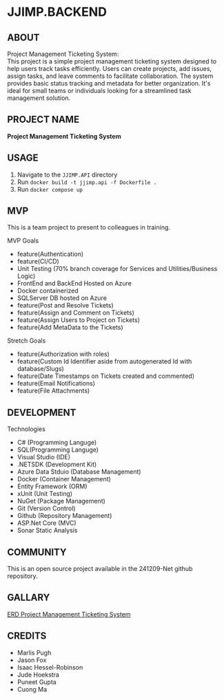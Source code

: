 # JJIMP.BACKEND

## ABOUT
Project Management Ticketing System:  
This project is a simple project management ticketing system designed to help users track tasks efficiently. Users can create projects, add issues, assign tasks, and leave comments to facilitate collaboration. The system provides basic status tracking and metadata for better organization. It's ideal for small teams or individuals looking for a streamlined task management solution.


## PROJECT NAME

**Project Management Ticketing System**


## USAGE

1. Navigate to the `JJIMP.API` directory
2. Run `docker build -t jjimp.api -f Dockerfile .`
3. Run `docker compose up`

## MVP

This is a team project to present to colleagues in training.

MVP Goals
- feature(Authentication)
- feature(CI/CD)
- Unit Testing (70% branch coverage for Services and Utilities/Business Logic)
- FrontEnd and BackEnd Hosted on Azure
- Docker containerized
- SQLServer DB hosted on Azure
- feature(Post and Resolve Tickets)
- feature(Assign and Comment on Tickets)
- feature(Assign Users to Project on Tickets)
- feature(Add MetaData to the Tickets)
  
Stretch Goals

- feature(Authorization with roles)
- feature(Custom Id Identifier aside from autogenerated Id with database/Slugs)
- feature(Date Timestamps on Tickets created and commented)
- feature(Email Notifications)
- feature(File Attachments)

## DEVELOPMENT

Technologies

- C# (Programming Languge)
- SQL(Programming Languge)
- Visual Studio (IDE)
- .NETSDK (Development Kit)
- Azure Data Stduio (Database Management)
- Docker (Container Management)
- Entity Framework (ORM)
- xUnit (Unit Testing)
- NuGet (Package Management)
- Git (Version Control)
- Github (Repository Management)
- ASP.Net Core (MVC)
- Sonar Static Analysis
  

## COMMUNITY

This is an open source project available in the 241209-Net github repository.


## GALLARY

[ERD Project Management Ticketing System](https://dbdiagram.io/d/Copy-of-Ticket-Manager-678fb4b437f5d6cbeb7420ac)


## CREDITS

- Marlis Pugh
- Jason Fox
- Isaac Hessel-Robinson
- Jude Hoekstra
- Puneet Gupta 
- Cuong Ma

